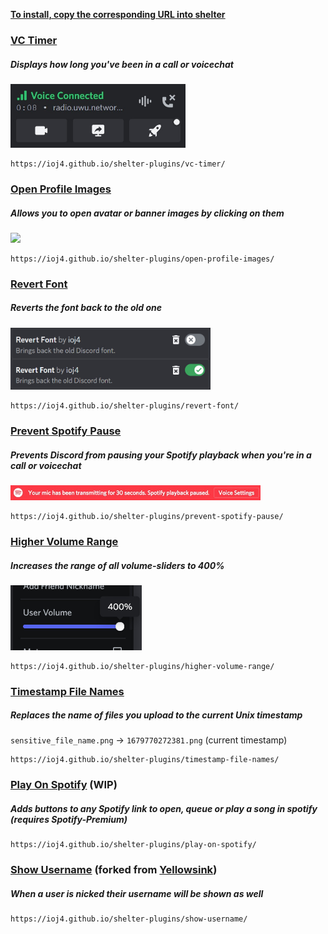 <b><u> To install, copy the corresponding URL into [shelter](https://github.com/uwu/shelter) </u></b><br>

### [VC Timer](plugins/vc-timer/)
##### Displays how long you've been in a call or voicechat
<img src="static/vc-timer.jpg" width="280">

```
https://ioj4.github.io/shelter-plugins/vc-timer/
```

### [Open Profile Images](plugins/open-profile-images/)
##### Allows you to open avatar or banner images by clicking on them
<img src="static/open-profile-images.gif" width="320">

```
https://ioj4.github.io/shelter-plugins/open-profile-images/
```

### [Revert Font](plugins/revert-font/)
##### Reverts the font back to the old one
<img src="static/revert-font.jpg" width="320">

```
https://ioj4.github.io/shelter-plugins/revert-font/
```

### [Prevent Spotify Pause](plugins/prevent-spotify-pause/)
##### Prevents Discord from pausing your Spotify playback when you're in a call or voicechat
<img src="static/prevent-spotify-pause.jpg" height="24">

```
https://ioj4.github.io/shelter-plugins/prevent-spotify-pause/
```

### [Higher Volume Range](plugins/higher-volume-range/)
##### Increases the range of all volume-sliders to 400%
<img src="static/higher-volume-range.jpg" width="210">

```
https://ioj4.github.io/shelter-plugins/higher-volume-range/
```

### [Timestamp File Names](plugins/timestamp-file-names/)
##### Replaces the name of files you upload to the current Unix timestamp
`sensitive_file_name.png` → `1679770272381.png` (current timestamp)
```
https://ioj4.github.io/shelter-plugins/timestamp-file-names/
```

### [Play On Spotify](plugins/play-on-spotify/) (WIP)
##### Adds buttons to any Spotify link to open, queue or play a song in spotify (requires Spotify-Premium)
```
https://ioj4.github.io/shelter-plugins/play-on-spotify/
```

### [Show Username](plugins/show-username/) (forked from [Yellowsink](https://github.com/yellowsink/shelter-plugins))
##### When a user is nicked their username will be shown as well
```
https://ioj4.github.io/shelter-plugins/show-username/
```

